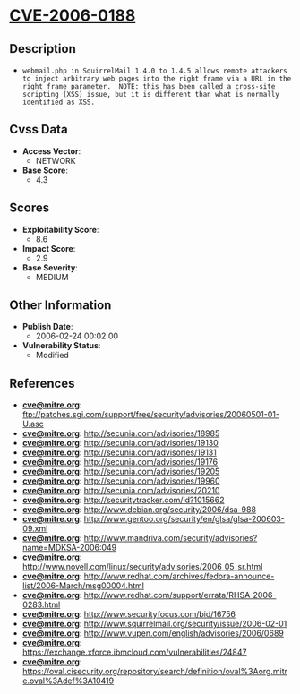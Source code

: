 
# [CVE-2006-0188](https://cve.mitre.org/cgi-bin/cvename.cgi?name=CVE-2006-0188)

## Description

- `webmail.php in SquirrelMail 1.4.0 to 1.4.5 allows remote attackers to inject arbitrary web pages into the right frame via a URL in the right_frame parameter.  NOTE: this has been called a cross-site scripting (XSS) issue, but it is different than what is normally identified as XSS.`

## Cvss Data

- **Access Vector**:
  - NETWORK
- **Base Score**:
  - 4.3

## Scores

- **Exploitability Score**:
  - 8.6
- **Impact Score**:
  - 2.9
- **Base Severity**:
  - MEDIUM

## Other Information

- **Publish Date**:
  - 2006-02-24 00:02:00
- **Vulnerability Status**:
  - Modified

## References

- **cve@mitre.org**: ftp://patches.sgi.com/support/free/security/advisories/20060501-01-U.asc
- **cve@mitre.org**: http://secunia.com/advisories/18985
- **cve@mitre.org**: http://secunia.com/advisories/19130
- **cve@mitre.org**: http://secunia.com/advisories/19131
- **cve@mitre.org**: http://secunia.com/advisories/19176
- **cve@mitre.org**: http://secunia.com/advisories/19205
- **cve@mitre.org**: http://secunia.com/advisories/19960
- **cve@mitre.org**: http://secunia.com/advisories/20210
- **cve@mitre.org**: http://securitytracker.com/id?1015662
- **cve@mitre.org**: http://www.debian.org/security/2006/dsa-988
- **cve@mitre.org**: http://www.gentoo.org/security/en/glsa/glsa-200603-09.xml
- **cve@mitre.org**: http://www.mandriva.com/security/advisories?name=MDKSA-2006:049
- **cve@mitre.org**: http://www.novell.com/linux/security/advisories/2006_05_sr.html
- **cve@mitre.org**: http://www.redhat.com/archives/fedora-announce-list/2006-March/msg00004.html
- **cve@mitre.org**: http://www.redhat.com/support/errata/RHSA-2006-0283.html
- **cve@mitre.org**: http://www.securityfocus.com/bid/16756
- **cve@mitre.org**: http://www.squirrelmail.org/security/issue/2006-02-01
- **cve@mitre.org**: http://www.vupen.com/english/advisories/2006/0689
- **cve@mitre.org**: https://exchange.xforce.ibmcloud.com/vulnerabilities/24847
- **cve@mitre.org**: https://oval.cisecurity.org/repository/search/definition/oval%3Aorg.mitre.oval%3Adef%3A10419
